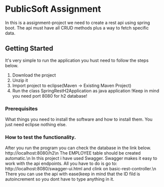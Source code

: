 # PublicSoft Assignment
In this is a assignment-project we need to create a rest api using spring boot.
The api must have all CRUD methods plus a way to fetch specific data.

## Getting Started
It's very simple to run the application you hust need to follow the steps below.
1. Download the project
2. Unzip it
3. Import project to eclipse(Maven -> Existing Maven Project)
4. Run the class SpringRestH2Application as java application
!Keep in mind you need port 8080 for h2 database!
### Prerequisites
What things you need to install the software and how to install them.
You just need eclipse nothing else.

### How to test the functionality.
After you run the program you can check the database in the link below.
http://localhost:8080/h2\n
The EMPLOYEE table should be created automatic.\n
In this project i have used Swagger. Swagger makes it easy to work with the api endpoints.
All you have to do is go to: http://localhost:8080/swagger-ui.html and clink on basic-rest-controller.\n
There you can use the api with ease(keep in mind that the ID fild is autoincrement so you dont have to type anything in it.
